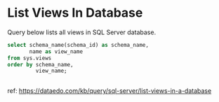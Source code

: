 # List Views In Database

Query below lists all views in SQL Server database.

``` sql
select schema_name(schema_id) as schema_name,
       name as view_name
from sys.views
order by schema_name,
         view_name;
	
```

ref: https://dataedo.com/kb/query/sql-server/list-views-in-a-database